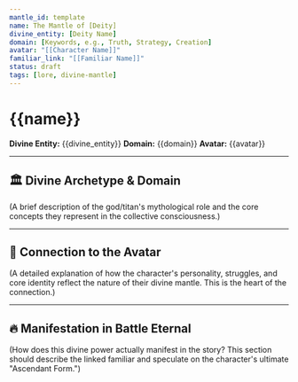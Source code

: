 ```yaml
---
mantle_id: template
name: The Mantle of [Deity]
divine_entity: [Deity Name]
domain: [Keywords, e.g., Truth, Strategy, Creation]
avatar: "[[Character Name]]"
familiar_link: "[[Familiar Name]]"
status: draft
tags: [lore, divine-mantle]
---
```


# {{name}}

**Divine Entity:** {{divine_entity}}
**Domain:** {{domain}}
**Avatar:** {{avatar}}

---

## 🏛️ Divine Archetype & Domain
(A brief description of the god/titan's mythological role and the core concepts they represent in the collective consciousness.)

---

## 🔗 Connection to the Avatar
(A detailed explanation of how the character's personality, struggles, and core identity reflect the nature of their divine mantle. This is the heart of the connection.)

---

## 🔥 Manifestation in Battle Eternal
(How does this divine power actually manifest in the story? This section should describe the linked familiar and speculate on the character's ultimate "Ascendant Form.")